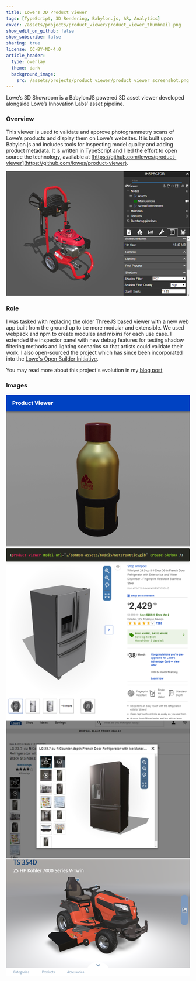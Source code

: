 ```yaml
---
title: Lowe's 3D Product Viewer
tags: [TypeScript, 3D Rendering, Babylon.js, AR, Analytics]
cover: /assets/projects/product_viewer/product_viewer_thumbnail.png
show_edit_on_github: false
show_subscribe: false
sharing: true
license: CC-BY-ND-4.0
article_header:
  type: overlay
  theme: dark
  background_image:
    src: /assets/projects/product_viewer/product_viewer_screenshot.png
---
```


Lowe’s 3D Showroom is a BabylonJS powered 3D asset viewer developed alongside Lowe’s Innovation Labs’ asset pipeline.

<!--more-->
### Overview

This viewer is used to validate and approve photogrammetry scans of Lowe’s products and display them on Lowe’s websites. It is built upon Babylon.js and includes tools for inspecting model quality and adding product metadata. It is written in TypeScript and I led the effort to open source the technology, available at [https://github.com/lowes/product-viewer](https://github.com/lowes/product-viewer).

<img class="image image--xl" src="/assets/projects/product_viewer/approvalviewer2.png"/>

### Role

I was tasked with replacing the older ThreeJS based viewer with a new web app built from the ground up to be more modular and extensible. We used webpack and npm to create modules and mixins for each use case. I extended the inspector panel with new debug features for testing shadow filtering methods and lighting scenarios so that artists could validate their work. I also open-sourced the project which has since been incorporated into the [Lowe's Open Builder Initiative](https://www.lowesinnovationlabs.com/projects/lowes-open-builder).

You may read more about this project's evolution in my [blog post](/blog/2021/11/03/product-renderer-evolution.html)

### Images
<img class="image image--xl" src="/assets/projects/product_viewer/product_viewer_screenshot.png"/>
<img class="image image--xl" src="/assets/projects/product_viewer/product_viewer_screenshot_2.png"/>
<img class="image image--xl" src="/assets/projects/product_viewer/webviewer3.jpg"/>
<img class="image image--xl" src="/assets/projects/product_viewer/webviewer2.png"/>
